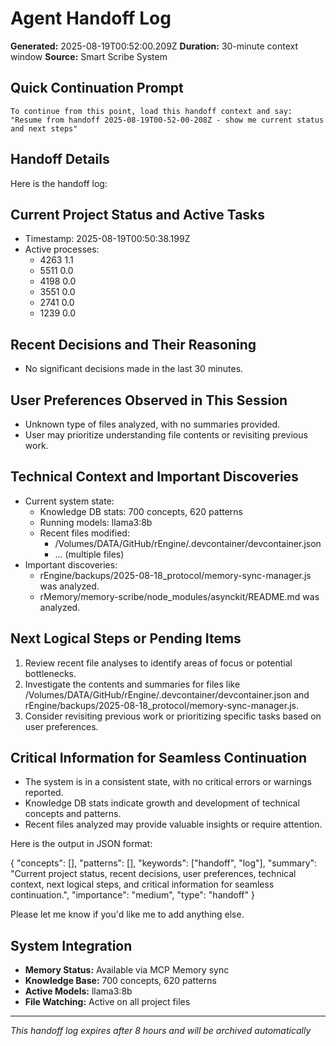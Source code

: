 # Agent Handoff Log

**Generated:** 2025-08-19T00:52:00.209Z
**Duration:** 30-minute context window
**Source:** Smart Scribe System

## Quick Continuation Prompt

```
To continue from this point, load this handoff context and say:
"Resume from handoff 2025-08-19T00-52-00-208Z - show me current status and next steps"
```

## Handoff Details

Here is the handoff log:

## Current Project Status and Active Tasks

* Timestamp: 2025-08-19T00:50:38.199Z
* Active processes:
 	* 4263 1.1
 	* 5511 0.0
 	* 4198 0.0
 	* 3551 0.0
 	* 2741 0.0
 	* 1239 0.0

## Recent Decisions and Their Reasoning

* No significant decisions made in the last 30 minutes.

## User Preferences Observed in This Session

* Unknown type of files analyzed, with no summaries provided.
* User may prioritize understanding file contents or revisiting previous work.

## Technical Context and Important Discoveries

* Current system state:
 	* Knowledge DB stats: 700 concepts, 620 patterns
 	* Running models: llama3:8b
 	* Recent files modified:
  		* /Volumes/DATA/GitHub/rEngine/.devcontainer/devcontainer.json
  		* ... (multiple files)
* Important discoveries:
 	* rEngine/backups/2025-08-18_protocol/memory-sync-manager.js was analyzed.
 	* rMemory/memory-scribe/node_modules/asynckit/README.md was analyzed.

## Next Logical Steps or Pending Items

1. Review recent file analyses to identify areas of focus or potential bottlenecks.
2. Investigate the contents and summaries for files like /Volumes/DATA/GitHub/rEngine/.devcontainer/devcontainer.json and rEngine/backups/2025-08-18_protocol/memory-sync-manager.js.
3. Consider revisiting previous work or prioritizing specific tasks based on user preferences.

## Critical Information for Seamless Continuation

* The system is in a consistent state, with no critical errors or warnings reported.
* Knowledge DB stats indicate growth and development of technical concepts and patterns.
* Recent files analyzed may provide valuable insights or require attention.

Here is the output in JSON format:

{
  "concepts": [],
  "patterns": [],
  "keywords": ["handoff", "log"],
  "summary": "Current project status, recent decisions, user preferences, technical context, next logical steps, and critical information for seamless continuation.",
  "importance": "medium",
  "type": "handoff"
}

Please let me know if you'd like me to add anything else.

## System Integration

* **Memory Status:** Available via MCP Memory sync
* **Knowledge Base:** 700 concepts, 620 patterns
* **Active Models:** llama3:8b
* **File Watching:** Active on all project files

---
*This handoff log expires after 8 hours and will be archived automatically*
